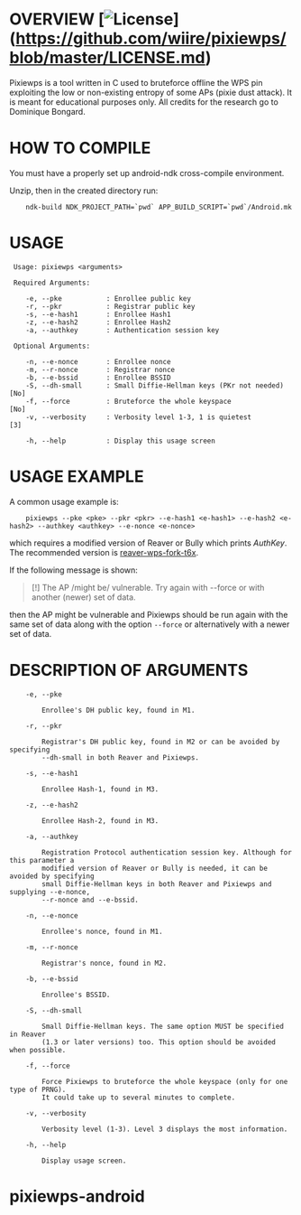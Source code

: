 # OVERVIEW [![License](https://img.shields.io/badge/License-GPL%20v3%2B-blue.svg)] (https://github.com/wiire/pixiewps/blob/master/LICENSE.md)

Pixiewps is a tool written in C used to bruteforce offline the WPS pin exploiting the low or non-existing entropy of some APs (pixie dust attack). It is meant for educational purposes only. All credits for the research go to Dominique Bongard.

# HOW TO COMPILE

You must have a properly set up android-ndk cross-compile environment.

Unzip, then in the created directory run:

```
    ndk-build NDK_PROJECT_PATH=`pwd` APP_BUILD_SCRIPT=`pwd`/Android.mk
```

# USAGE

```
 Usage: pixiewps <arguments>

 Required Arguments:

    -e, --pke           : Enrollee public key
    -r, --pkr           : Registrar public key
    -s, --e-hash1       : Enrollee Hash1
    -z, --e-hash2       : Enrollee Hash2
    -a, --authkey       : Authentication session key

 Optional Arguments:

    -n, --e-nonce       : Enrollee nonce
    -m, --r-nonce       : Registrar nonce
    -b, --e-bssid       : Enrollee BSSID
    -S, --dh-small      : Small Diffie-Hellman keys (PKr not needed)   [No]
    -f, --force         : Bruteforce the whole keyspace                [No]
    -v, --verbosity     : Verbosity level 1-3, 1 is quietest            [3]

    -h, --help          : Display this usage screen
```

# USAGE EXAMPLE

A common usage example is:

```
    pixiewps --pke <pke> --pkr <pkr> --e-hash1 <e-hash1> --e-hash2 <e-hash2> --authkey <authkey> --e-nonce <e-nonce>
```

which requires a modified version of Reaver or Bully which prints *AuthKey*. The recommended version is [reaver-wps-fork-t6x](https://github.com/t6x/reaver-wps-fork-t6x).

If the following message is shown:

> [!] The AP /might be/ vulnerable. Try again with --force or with another (newer) set of data.

then the AP might be vulnerable and Pixiewps should be run again with the same set of data along with the option `--force` or alternatively with a newer set of data.

# DESCRIPTION OF ARGUMENTS

```
    -e, --pke

        Enrollee's DH public key, found in M1.

    -r, --pkr

        Registrar's DH public key, found in M2 or can be avoided by specifying
        --dh-small in both Reaver and Pixiewps.

    -s, --e-hash1

        Enrollee Hash-1, found in M3.

    -z, --e-hash2

        Enrollee Hash-2, found in M3.

    -a, --authkey

        Registration Protocol authentication session key. Although for this parameter a
        modified version of Reaver or Bully is needed, it can be avoided by specifying
        small Diffie-Hellman keys in both Reaver and Pixiewps and supplying --e-nonce,
        --r-nonce and --e-bssid.

    -n, --e-nonce

        Enrollee's nonce, found in M1.

    -m, --r-nonce

        Registrar's nonce, found in M2.

    -b, --e-bssid

        Enrollee's BSSID.

    -S, --dh-small

        Small Diffie-Hellman keys. The same option MUST be specified in Reaver
        (1.3 or later versions) too. This option should be avoided when possible.

    -f, --force

        Force Pixiewps to bruteforce the whole keyspace (only for one type of PRNG).
        It could take up to several minutes to complete.

    -v, --verbosity

        Verbosity level (1-3). Level 3 displays the most information.

    -h, --help

        Display usage screen.
```
# pixiewps-android
